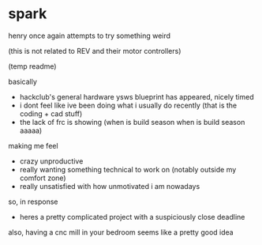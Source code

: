 # spark

henry once again attempts to try something weird

(this is not related to REV and their motor controllers)

(temp readme)

basically
- hackclub's general hardware ysws blueprint has appeared, nicely timed
- i dont feel like ive been doing what i usually do recently (that is the coding + cad stuff)
- the lack of frc is showing (when is build season when is build season aaaaa)

making me feel
- crazy unproductive
- really wanting something technical to work on (notably outside my comfort zone)
- really unsatisfied with how unmotivated i am nowadays

so, in response
- heres a pretty complicated project with a suspiciously close deadline

also, having a cnc mill in your bedroom seems like a pretty good idea